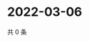 # 2022-03-06

共 0 条

<!-- BEGIN WEIBO -->
<!-- 最后更新时间 Sun Mar 06 2022 20:23:31 GMT+0800 (China Standard Time) -->

<!-- END WEIBO -->
